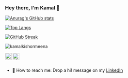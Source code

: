 
### Hey there, I'm Kamal :wave:

[![Anurag's GitHub stats](https://github-readme-stats.vercel.app/api?username=kamalkishormeena)](https://github.com/anuraghazra/github-readme-stats)

[![Top Langs](https://github-readme-stats.vercel.app/api/top-langs/?username=kamalkishormeena&layout=compact)](https://github.com/anuraghazra/github-readme-stats)

[![GitHub Streak](https://github-readme-streak-stats.herokuapp.com?user=kamalkishormeena&theme=highcontrast)](https://git.io/streak-stats)
<p align="left"> <img src="https://komarev.com/ghpvc/?username=kamalkishormeena&label=Views&color=blue&style=plastic" alt="kamalkishormeena" /> </p>

</a>
<a href="https://linkedin.com/in/kamalkishormeena">
  <kbd>
  <img align="left" alt="shumbul's LinkdeIn" width="22px" src="https://cdn.jsdelivr.net/npm/simple-icons@v3/icons/linkedin.svg" />
</a>

<a href="https://github.com/kamalkishormeena">
  <kbd>
  <img align="left" alt="shumbul's Github" width="22px" src="https://cdn.jsdelivr.net/npm/simple-icons@v3/icons/github.svg" />
</a>

<br/>
<br/>
  
- 💬 How to reach me: Drop a hi! message on my [LinkedIn](https://linkedin.com/in/shumbul)
  </centre>
